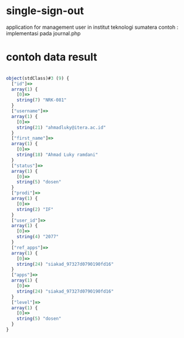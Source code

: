 # single-sign-out
application for management user in institut teknologi sumatera
contoh : implementasi pada journal.php

# contoh data result
``` javascript
	
object(stdClass)#3 (9) {
  ["id"]=>
  array(1) {
    [0]=>
    string(7) "NRK-081"
  }
  ["username"]=>
  array(1) {
    [0]=>
    string(21) "ahmadluky@itera.ac.id"
  }
  ["first_name"]=>
  array(1) {
    [0]=>
    string(18) "Ahmad Luky ramdani"
  }
  ["status"]=>
  array(1) {
    [0]=>
    string(5) "dosen"
  }
  ["prodi"]=>
  array(1) {
    [0]=>
    string(2) "IF"
  }
  ["user_id"]=>
  array(1) {
    [0]=>
    string(4) "2077"
  }
  ["ref_apps"]=>
  array(1) {
    [0]=>
    string(24) "siakad_97327d0790190fd16"
  }
  ["apps"]=>
  array(1) {
    [0]=>
    string(24) "siakad_97327d0790190fd16"
  }
  ["level"]=>
  array(1) {
    [0]=>
    string(5) "dosen"
  }
}

```

